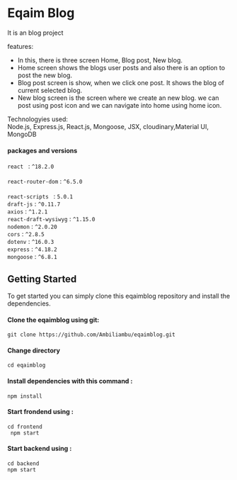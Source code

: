 # Eqaim Blog

It is an blog project
<br/>

features:<br/>
* In this, there is three screen Home, Blog post, New blog.<br/>
* Home screen shows the blogs user posts and also there is an option to post the new blog.<br/>
* Blog post screen is show, when we click one post.
It shows the blog of current selected blog.<br/>
* New blog screen is the screen where we create an new blog. we can post using post icon and we can navigate into home using home icon.<br/>


Technologyies used:<br/>
Node.js, Express.js, React.js, Mongoose, JSX, cloudinary,Material UI, MongoDB <br/>

#### packages and versions

`react ` : `^18.2.0 `<br/><br/>
`react-router-dom` : `^6.5.0`<br/><br/>
`react-scripts ` : `5.0.1`<br/>
`draft-js` : `^0.11.7`<br/>
`axios` : `^1.2.1`<br/>
`react-draft-wysiwyg` : `^1.15.0`<br/>
`nodemon` : `^2.0.20`<br/>
`cors` : `^2.8.5`<br/>
`dotenv` : `^16.0.3`<br/>
`express` : `^4.18.2`<br/>
`mongoose` : `^6.8.1`<br/>


## Getting Started

To get started you can simply clone this eqaimblog repository and  install the dependencies.<br/>

#### Clone the eqaimblog using git:

`git clone https://github.com/Ambiliambu/eqaimblog.git`</h6><br/>

#### Change directory

`cd eqaimblog` <br/>

#### Install dependencies with this command :
 
 `npm install `<br/>

 #### Start frondend using :

  `cd frontend`<br/>
 ` npm start`

#### Start backend using :

  `cd backend`<br/>
  `npm start`



